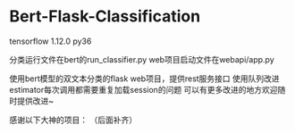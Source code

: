 # Bert-Flask-Classification

tensorflow 1.12.0
py36

分类运行文件在bert的run_classifier.py
web项目启动文件在webapi/app.py

使用bert模型的双文本分类的flask web项目，提供rest服务接口
使用队列改进estimator每次调用都需要重复加载session的问题
可以有更多改进的地方欢迎随时提供改进~

感谢以下大神的项目：
（后面补齐）

